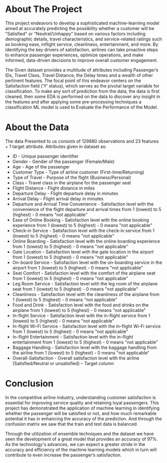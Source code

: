 # About The Project
This project endeavors to develop a sophisticated machine-learning model aimed at accurately predicting the possibility whether a customer will be "Satisfied" or "Neutral/Unhappy" based on various factors including demographic details, travel characteristics, and service-related ratings such as booking ease, inflight service, cleanliness, entertainment, and more. By identifying the key drivers of satisfaction, airlines can take proactive steps to enhance passenger experiences, optimize operations, and make informed, data-driven decisions to improve overall customer engagement.

The Given dataset provides a multitude of attributes including Passenger’s IDs, Travel Class, Travel Distance, the Delay times and a wealth of other pertinent features. The focal point of this endeavor centers on the Satisfaction field  (‘Y’ status), which serves as the pivotal target variable for classification. 
To make any sort of prediction from the data, the data is first cleaned, then some EDA is performed on the data to discover any insight in the features and after applying some pre-processing techniques a classification ML model is used to Evaluate the Performance of the Model.

# About the Data
The data Presented to us consists of 129880 observations and 23 features + 1 target attribute. Attributes given in dataset as:

- ID				                               -       Unique passenger identifier
- Gender			                             -      Gender of the passenger (Female/Male)
- Age				                               -       Age of the passenger
- Customer Type		                         -       Type of airline customer (First-time/Returning)
- Type of Travel	                         -     	Purpose of the flight (Business/Personal)
- Class		                                 -     	Travel class in the airplane for the passenger seat
- Flight Distance	                         -     	Flight distance in miles
- Departure Delay	                         -       Flight departure delay in minutes
- Arrival Delay		                         -       Flight arrival delay in minutes
- Departure and Arrival Time Convenience   -       Satisfaction level with the convenience of the flight departure and arrival times from 1 (lowest) to 5 (highest) - 0 means "not applicable"
- Ease of Online Booking                   -       Satisfaction level with the online booking experience from 1 (lowest) to 5 (highest) - 0 means "not applicable"
- Check-in Service                         -       Satisfaction level with the check-in service from 1 (lowest) to 5 (highest) - 0 means "not applicable"
- Online Boarding                          -       Satisfaction level with the online boarding experience from 1 (lowest) to 5 (highest) - 0 means "not applicable"
- Gate Location                            -       Satisfaction level with the gate location in the airport from 1 (lowest) to 5 (highest) - 0 means "not applicable"
- On-board Service                         -       Satisfaction level with the on-boarding service in the airport from 1 (lowest) to 5 (highest) - 0 means "not applicable"
- Seat Comfort                             -       Satisfaction level with the comfort of the airplane seat from 1 (lowest) to 5 (highest) - 0 means "not applicable"
- Leg Room Service                         -       Satisfaction level with the leg room of the airplane seat from 1 (lowest) to 5 (highest) - 0 means "not applicable"
- Cleanliness                              -       Satisfaction level with the cleanliness of the airplane from 1 (lowest) to 5 (highest) - 0 means "not applicable"
- Food and Drink                           -       Satisfaction level with the food and drinks on the airplane from 1 (lowest) to 5 (highest) - 0 means "not applicable"
- In-flight Service                        -       Satisfaction level with the in-flight service from 1 (lowest) to 5 (highest) - 0 means "not applicable"
- In-flight Wi-Fi Service                  -       Satisfaction level with the in-flight Wi-Fi service from 1 (lowest) to 5 (highest) - 0 means "not applicable"
- In-flight Entertainment                  -       Satisfaction level with the in-flight entertainment from 1 (lowest) to 5 (highest) - 0 means "not applicable"
- Baggage Handling                         -       Satisfaction level with the baggage handling from the airline from 1 (lowest) to 5 (highest) - 0 means "not applicable“
- Overall-Satisfaction                     -       Overall satisfaction level with the airline (Satisfied/Neutral or unsatisfied) – Target column


# Conclusion
In the competitive airline industry, understanding customer satisfaction is essential for improving service quality and retaining loyal passengers. This project has demonstrated the application of machine learning in identifying whether the passenger will be satisfied or not, and how much remarkable potential it has in enhancing the accuracy of the prediction. And through the confusion matrix we saw that the train and test data is balanced. 

Through the utilization of ensemble techniques and the dataset we have seen the development of a great model that provides an accuracy of 97%. As the technology's advances, we can expect a greater stride in the accuracy and efficiency of the machine learning models which in turn will contribute to even  increase the passenger’s satisfaction.
